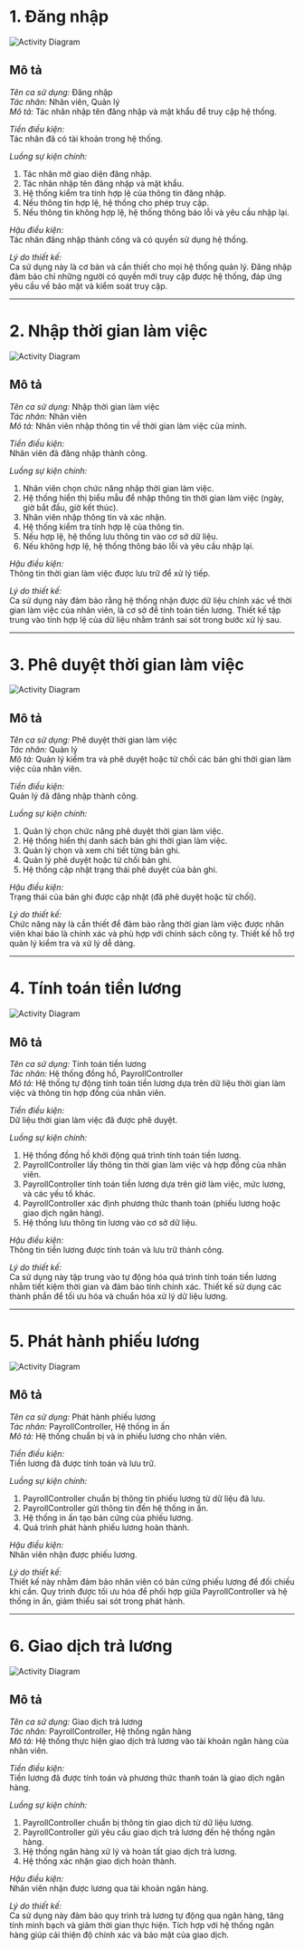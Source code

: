 # 1. Đăng nhập

![Activity Diagram](https://www.planttext.com/api/plantuml/png/UhzxlqDnIM9HIMbk3bTYSab-aOAIN_gn3GztpyrKI3cyCozTII6nM26qEBM8goWrkIGnBpqdLK4f8B6oA3ydHo6uihWaDLT9ePfB0GX0gXHqTUqKD7mVxfwla9wPcA-GalbmTtkUmf69HvhpqXNoCXxkMbkWYQRQ3oogK99nU0jGJKacLkK4LK7CYZYyC1cevk7kZSb8Ig56u924w0mfAgrKI0RR0LJH3bOtCIzTqqh1x-6k_QKWmSK52Zb0AM8CWmWa7LwO3z8oFHDkJ3P41icqMYw7rBmKK0G00000__y30000)

## Mô tả

*Tên ca sử dụng:* Đăng nhập  
*Tác nhân:* Nhân viên, Quản lý  
*Mô tả:* Tác nhân nhập tên đăng nhập và mật khẩu để truy cập hệ thống.  

*Tiền điều kiện:*  
Tác nhân đã có tài khoản trong hệ thống.  

*Luồng sự kiện chính:*
1. Tác nhân mở giao diện đăng nhập.
2. Tác nhân nhập tên đăng nhập và mật khẩu.
3. Hệ thống kiểm tra tính hợp lệ của thông tin đăng nhập.
4. Nếu thông tin hợp lệ, hệ thống cho phép truy cập.
5. Nếu thông tin không hợp lệ, hệ thống thông báo lỗi và yêu cầu nhập lại.

*Hậu điều kiện:*  
Tác nhân đăng nhập thành công và có quyền sử dụng hệ thống.  

*Lý do thiết kế:*  
Ca sử dụng này là cơ bản và cần thiết cho mọi hệ thống quản lý. Đăng nhập đảm bảo chỉ những người có quyền mới truy cập được hệ thống, đáp ứng yêu cầu về bảo mật và kiểm soát truy cập.

---

# 2. Nhập thời gian làm việc

![Activity Diagram](https://www.planttext.com/api/plantuml/png/UhzxlqDnIM9HIMbk3bTYSab-aOAINyRXHNaAPPc7L-KfAIGMAxZc5kJaLwQcSXMb9fSavgNdf2ee1IHM5kNdv2W4LnQNfEOgALHpAG01JAM2hgwTWePpniFTlNaAUHaFTwqjK2W1ykPcAgHd9kOfv1nUa0kquE7kzcHDB1hzO3eERybBLoZ9pCElcGJr4FCZ3YzCXZWBwCt32nJI7-vUcmar2xiSH9ytq93cN8MIeaGakw3wiCj1zFaSsr0Ab7cuUpsod9M2tyDT-qiLW4vTNA2G0tGVOPD28099XnVcWtHCpuIRaWsHGJAibiiXDIy55Ay00000__y300000)

## Mô tả

*Tên ca sử dụng:* Nhập thời gian làm việc  
*Tác nhân:* Nhân viên  
*Mô tả:* Nhân viên nhập thông tin về thời gian làm việc của mình.  

*Tiền điều kiện:*  
Nhân viên đã đăng nhập thành công.  

*Luồng sự kiện chính:*
1. Nhân viên chọn chức năng nhập thời gian làm việc.
2. Hệ thống hiển thị biểu mẫu để nhập thông tin thời gian làm việc (ngày, giờ bắt đầu, giờ kết thúc).
3. Nhân viên nhập thông tin và xác nhận.
4. Hệ thống kiểm tra tính hợp lệ của thông tin.
5. Nếu hợp lệ, hệ thống lưu thông tin vào cơ sở dữ liệu.
6. Nếu không hợp lệ, hệ thống thông báo lỗi và yêu cầu nhập lại.

*Hậu điều kiện:*  
Thông tin thời gian làm việc được lưu trữ để xử lý tiếp.  

*Lý do thiết kế:*  
Ca sử dụng này đảm bảo rằng hệ thống nhận được dữ liệu chính xác về thời gian làm việc của nhân viên, là cơ sở để tính toán tiền lương. Thiết kế tập trung vào tính hợp lệ của dữ liệu nhằm tránh sai sót trong bước xử lý sau.

---

# 3. Phê duyệt thời gian làm việc

![Activity Diagram](https://www.planttext.com/api/plantuml/png/b94_JiCm6CNtdE8f4nrw0OQg4ZEe28Qknh5i2yUD70SfGinC31m0YQWRY8qf5khWa_W4N86lj9JoNtYnzFpUx_cpdyDYN7lcV5EQZ74_SyWFczJFBKnyoi5gx3FBf72P4zmpAur0Fc6jcnc3exRseinnde7MseZXS8ITFPN2bKMbuXsAfatXqiEJTgCXDLlIRqkSQTBvu6jwAaeKp2hKiUCA9wyNaaglh3yVlwUvql0wzGkgJU7UocyXlxbMhCdM08DT792t0Sqnhs18-m_gc6IofN2jDwHJ5H_9-XdueNNzeAb_g60LRTJWKjzHpglOlSspZVyxSf6DXIsMl_u2003__mC0)

## Mô tả

*Tên ca sử dụng:* Phê duyệt thời gian làm việc  
*Tác nhân:* Quản lý  
*Mô tả:* Quản lý kiểm tra và phê duyệt hoặc từ chối các bản ghi thời gian làm việc của nhân viên.  

*Tiền điều kiện:*  
Quản lý đã đăng nhập thành công.  

*Luồng sự kiện chính:*
1. Quản lý chọn chức năng phê duyệt thời gian làm việc.
2. Hệ thống hiển thị danh sách bản ghi thời gian làm việc.
3. Quản lý chọn và xem chi tiết từng bản ghi.
4. Quản lý phê duyệt hoặc từ chối bản ghi.
5. Hệ thống cập nhật trạng thái phê duyệt của bản ghi.

*Hậu điều kiện:*  
Trạng thái của bản ghi được cập nhật (đã phê duyệt hoặc từ chối).  

*Lý do thiết kế:*  
Chức năng này là cần thiết để đảm bảo rằng thời gian làm việc được nhân viên khai báo là chính xác và phù hợp với chính sách công ty. Thiết kế hỗ trợ quản lý kiểm tra và xử lý dễ dàng.

---

# 4. Tính toán tiền lương

![Activity Diagram](https://www.planttext.com/api/plantuml/png/UhzxlqDnIM9HIMbk3bTYSab-aOAInyFTxGeb6GztJynBLpWoyU7koK0Qo9sif91OhE2Sav-S7LnPN9AQ2zCGa5XPb9-Je-2SdrS2OgGMWLL2XH6YN4MfoIM9UUavgGWz49EK5Agv5800oN05NLqx1GrleBtpCy6kc0bqHSdXjNaP2YNvXnVcAPHaFjpTcAUGSsp3iOLvwPfW_IIe1vkFwKIGAHYY4BVuFDorj18OC8UtW4pEp0E7qTnCXVJCHA2nXnVaAfG1hMXFrYJ94A0PYmjWmGpr1T4sGSmC8HGgU1H0J8Wul30Px8PkeBg238WSsDQLoK0g4QORQXxHog5-FhQX5DatSCVLSZcavgM0aXu0003__mC0)

## Mô tả

*Tên ca sử dụng:* Tính toán tiền lương  
*Tác nhân:* Hệ thống đồng hồ, PayrollController  
*Mô tả:* Hệ thống tự động tính toán tiền lương dựa trên dữ liệu thời gian làm việc và thông tin hợp đồng của nhân viên.  

*Tiền điều kiện:*  
Dữ liệu thời gian làm việc đã được phê duyệt.  

*Luồng sự kiện chính:*
1. Hệ thống đồng hồ khởi động quá trình tính toán tiền lương.
2. PayrollController lấy thông tin thời gian làm việc và hợp đồng của nhân viên.
3. PayrollController tính toán tiền lương dựa trên giờ làm việc, mức lương, và các yếu tố khác.
4. PayrollController xác định phương thức thanh toán (phiếu lương hoặc giao dịch ngân hàng).
5. Hệ thống lưu thông tin lương vào cơ sở dữ liệu.

*Hậu điều kiện:*  
Thông tin tiền lương được tính toán và lưu trữ thành công.  

*Lý do thiết kế:*  
Ca sử dụng này tập trung vào tự động hóa quá trình tính toán tiền lương nhằm tiết kiệm thời gian và đảm bảo tính chính xác. Thiết kế sử dụng các thành phần để tối ưu hóa và chuẩn hóa xử lý dữ liệu lương.

---

# 5. Phát hành phiếu lương

![Activity Diagram](https://www.planttext.com/api/plantuml/png/UhzxlqDnIM9HIMbk3bTYSab-aO9IG69bKNvEZe9pVbu9Y95QfAIGMAm05KQ8mjHxFDpThb2IyN3tnBnqXSmyXOUxbkP1T1HbvfK4LnQNfEPo5QKcboJcfUUa8io7o2WfL7Cf0066yGgwkdOA6iuPfGzthSnJI7guknjeoU4jG3jAW9OKP6G-tBM_L27ds8PZ2_FIDS5c4AqQR3Qoyy0kGF0XTdlYiWQB14I7H_xX1NaWYnVaPG2L75vOeW1ZevbJo-MGcfS22dK00000__y30000)

## Mô tả

*Tên ca sử dụng:* Phát hành phiếu lương  
*Tác nhân:* PayrollController, Hệ thống in ấn  
*Mô tả:* Hệ thống chuẩn bị và in phiếu lương cho nhân viên.  

*Tiền điều kiện:*  
Tiền lương đã được tính toán và lưu trữ.  

*Luồng sự kiện chính:*
1. PayrollController chuẩn bị thông tin phiếu lương từ dữ liệu đã lưu.  
2. PayrollController gửi thông tin đến hệ thống in ấn.  
3. Hệ thống in ấn tạo bản cứng của phiếu lương.  
4. Quá trình phát hành phiếu lương hoàn thành.  

*Hậu điều kiện:*  
Nhân viên nhận được phiếu lương.  

*Lý do thiết kế:*  
Thiết kế này nhằm đảm bảo nhân viên có bản cứng phiếu lương để đối chiếu khi cần. Quy trình được tối ưu hóa để phối hợp giữa PayrollController và hệ thống in ấn, giảm thiểu sai sót trong phát hành.

---

# 6. Giao dịch trả lương

![Activity Diagram](https://www.planttext.com/api/plantuml/png/UhzxlqDnIM9HIMbk3bTYSab-aO9IG69bKNvEZe9pVbu9Y95QfAIGMAm05KQ8mjHxFDpThb2IyN3tnBnqXRpqmulo538EByXB1-joIipB3guiBadDvIfAJIv9p4lFIKLO0P5HKgZcKW0231iKT7Nj53ISCqeVxbgPfv3qS7Stq9x3Mu3Mb6JcAQHd9kOhf005apCqmVg9KWas4ybL88q8BiJ6Y8Uxroha7DwBh56XfEZXhiKAESSs75kObmwra0Y541Czye4X0dBIWZmCasgv75BpKa0H00000F__0m00)

## Mô tả

*Tên ca sử dụng:* Giao dịch trả lương  
*Tác nhân:* PayrollController, Hệ thống ngân hàng  
*Mô tả:* Hệ thống thực hiện giao dịch trả lương vào tài khoản ngân hàng của nhân viên.  

*Tiền điều kiện:*  
Tiền lương đã được tính toán và phương thức thanh toán là giao dịch ngân hàng.  

*Luồng sự kiện chính:*
1. PayrollController chuẩn bị thông tin giao dịch từ dữ liệu lương.  
2. PayrollController gửi yêu cầu giao dịch trả lương đến hệ thống ngân hàng.  
3. Hệ thống ngân hàng xử lý và hoàn tất giao dịch trả lương.  
4. Hệ thống xác nhận giao dịch hoàn thành.  

*Hậu điều kiện:*  
Nhân viên nhận được lương qua tài khoản ngân hàng.  

*Lý do thiết kế:*  
Ca sử dụng này đảm bảo quy trình trả lương tự động qua ngân hàng, tăng tính minh bạch và giảm thời gian thực hiện. Tích hợp với hệ thống ngân hàng giúp cải thiện độ chính xác và bảo mật của giao dịch.

